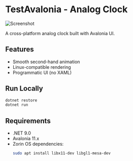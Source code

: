 # TestAvalonia - Analog Clock

![Screenshot](./screenshot.png)

A cross-platform analog clock built with Avalonia UI.

## Features
- Smooth second-hand animation
- Linux-compatible rendering
- Programmatic UI (no XAML)

## Run Locally
```bash
dotnet restore
dotnet run
```

## Requirements
- .NET 9.0
- Avalonia 11.x
- Zorin OS dependencies:
  ```bash
  sudo apt install libx11-dev libgl1-mesa-dev
  ```
